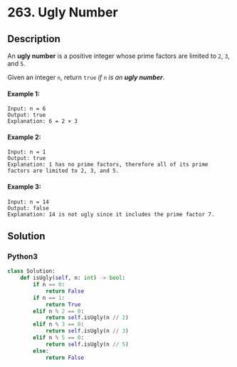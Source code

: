 # 263. Ugly Number


## Description
An **ugly number** is a positive integer whose prime factors are limited to `2`, `3`, and `5`.

Given an integer `n`, return `true` *if* `n` *is an **ugly number***.

#### Example 1:
```
Input: n = 6
Output: true
Explanation: 6 = 2 × 3
```

#### Example 2:
```
Input: n = 1
Output: true
Explanation: 1 has no prime factors, therefore all of its prime factors are limited to 2, 3, and 5.
```

#### Example 3:
```
Input: n = 14
Output: false
Explanation: 14 is not ugly since it includes the prime factor 7.
```


## Solution

### Python3
```python
class Solution:
    def isUgly(self, n: int) -> bool:
        if n == 0:
            return False
        if n == 1:
            return True
        elif n % 2 == 0:
            return self.isUgly(n // 2)
        elif n % 3 == 0:
            return self.isUgly(n // 3)
        elif n % 5 == 0:
            return self.isUgly(n // 5)
        else:
            return False
```
